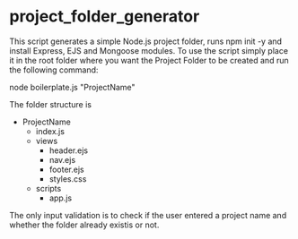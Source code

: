 # project_folder_generator

This script generates a simple Node.js project folder, runs npm init -y and install Express, EJS and Mongoose modules.
To use the script simply place it in the root folder where you want the Project Folder to be created and run the following command:

node boilerplate.js "ProjectName"

The folder structure is

- ProjectName
  - index.js
  + views
    - header.ejs
    - nav.ejs
    - footer.ejs
    - styles.css
  + scripts
    - app.js

The only input validation is to check if the user entered a project name and whether the folder already existis or not. 
